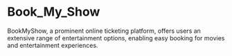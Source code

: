 # Book_My_Show
BookMyShow, a prominent online ticketing platform, offers users an extensive range of entertainment options, enabling easy booking for movies and entertainment experiences.
